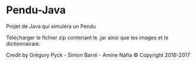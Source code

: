 # Pendu-Java




Projet de Java qui simulera un Pendu


Télécharger le fichier zip contenant le .jar ainsi que les images et le dictionnairaie.





Credit by Grégory Pyck - Simon Barré - Amine Nafia © Copyright 2016-2017
